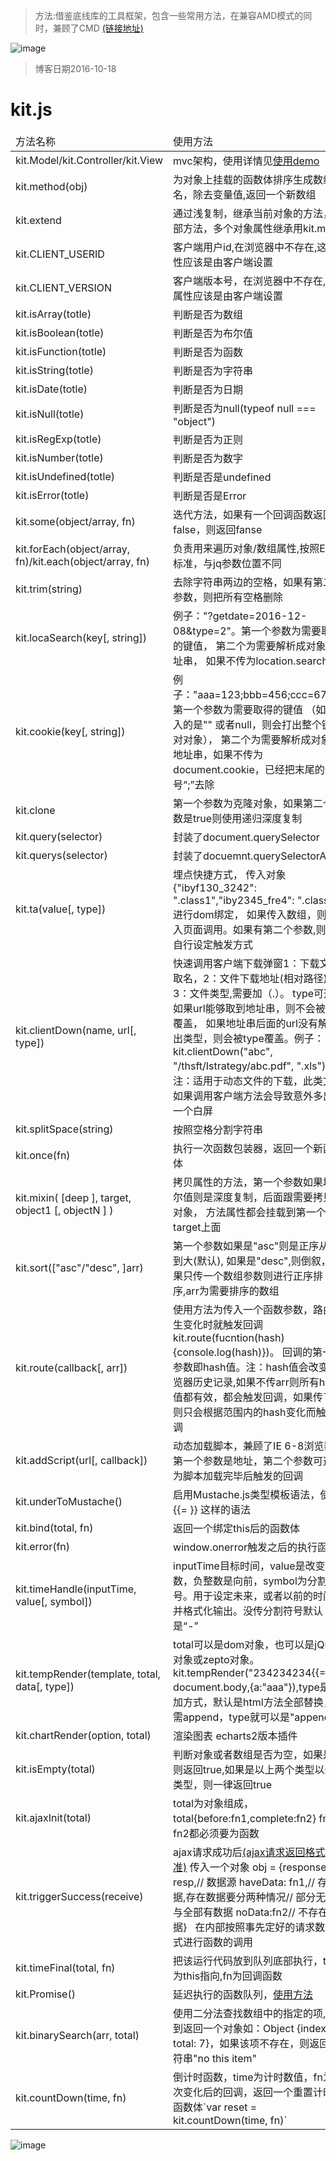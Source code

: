 
> 方法:借鉴底线库的工具框架，包含一些常用方法，在兼容AMD模式的同时，兼顾了CMD [(链接地址)](http://kelichao.github.io/)

![image](https://cloud.githubusercontent.com/assets/18028533/21641415/a0801094-d2b6-11e6-9cfd-3069b4195042.png)

> 博客日期2016-10-18

# kit.js 
<table>

<thead>
<tr>
	<td>方法名称</td>
	<td>使用方法</td>
</tr>
</thead>
<tbody>
<tr>
	<td>kit.Model/kit.Controller/kit.View</td> 
	<td>mvc架构，使用详情见<a href="https://github.com/Kelichao/kit.js/issues/3">使用demo</a></td>
</tr>
<tr>
	<td >kit.method(obj)</td> 
	<td>为对象上挂载的函数体排序生成数组名，除去变量值,返回一个新数组</td>
</tr>
<tr>
	<td>kit.extend</td> 
	<td>通过浅复制，继承当前对象的方法，内部方法，多个对象属性继承用kit.mixin</td>
</tr>
<tr>
	<td>kit.CLIENT_USERID</td> 
	<td>客户端用户id,在浏览器中不存在,这个属性应该是由客户端设置</td>
</tr>
<tr>
	<td>kit.CLIENT_VERSION</td> 
	<td>客户端版本号，在浏览器中不存在,这个属性应该是由客户端设置</td>
</tr>
<tr>
	<td>kit.isArray(totle) </td> <td>判断是否为数组</td>
</tr>
<tr>
	<td>kit.isBoolean(totle)</td> <td>判断是否为布尔值</td>
</tr>
<tr>
	<td>kit.isFunction(totle)</td> <td>判断是否为函数</td>
</tr>
<tr>
	<td>kit.isString(totle)</td> <td>判断是否为字符串</td>
</tr>
<tr>
	<td>kit.isDate(totle)</td> <td>判断是否为日期</td>
</tr>
<tr>
	<td>kit.isNull(totle)</td> <td>判断是否为null(typeof null === "object")</td>
</tr>
<tr>
	<td>kit.isRegExp(totle)</td> <td>判断是否为正则</td>
</tr>
<tr>
	<td>kit.isNumber(totle)</td> <td>判断是否为数字</td>
</tr>
<tr>
	<td>kit.isUndefined(totle)</td> <td>判断是否是undefined</td>
</tr>
<tr>
	<td>kit.isError(totle)</td> <td>判断是否是Error</td>
</tr>
<tr>
	<td>kit.some(object/array, fn)</td>
	 <td>迭代方法，如果有一个回调函数返回false，则返回fanse</td>
</tr>
<tr>
	<td>kit.forEach(object/array, fn)/kit.each(object/array, fn)</td>
	 <td>负责用来遍历对象/数组属性,按照ES5标准，与jq参数位置不同</td>
</tr>
<tr>
	<td>kit.trim(string)</td>
	 <td>去除字符串两边的空格，如果有第二个参数，则把所有空格删除</td>
</tr>
<tr>
	<td>kit.locaSearch(key[, string])</td> 
	<td>例子："?getdate=2016-12-08&type=2"。第一个参数为需要取得的键值，
	第二个为需要解析成对象的地址串，
	如果不传为location.search</td>
</tr>
<tr>
	<td>kit.cookie(key[, string])</td> 
	<td>例子："aaa=123;bbb=456;ccc=678"。第一个参数为需要取得的键值
	（如果传入的是"" 或者null，则会打出整个键值对对象），
	第二个为需要解析成对象的地址串，如果不传为document.cookie，已经把末尾的分号“;”去除</td>
</tr>
<tr>
	<td>kit.clone</td> 
	<td>第一个参数为克隆对象，如果第二个参数是true则使用递归深度复制</td>
</tr>
<tr>
	<td>kit.query(selector)</td> 
	<td>封装了document.querySelector</td>
</tr>
<tr>
	<td>kit.querys(selector)</td> 
	<td>封装了docuemnt.querySelectorAll</td>
</tr>
<tr>
	<td>kit.ta(value[, type])</td> 
	<td>埋点快捷方式，
	传入对象{"ibyf130_3242": ".class1","iby2345_fre4": ".class2"} 进行dom绑定，
	如果传入数组，则是载入页面调用。如果有第二个参数,则可以自行设定触发方式</td>
</tr>
<tr>
	<td>kit.clientDown(name, url[, type])</td> 
	<td>快速调用客户端下载弹窗1：下载文件取名，2：文件下载地址(相对路径)，3：文件类型,需要加（.）。	type可选，如果url能够取到地址串，则不会被type覆盖，
	 如果地址串后面的url没有解析出类型，则会被type覆盖。例子： kit.clientDown("abc", "/thsft/Istrategy/abc.pdf", ".xls")。
	 注：适用于动态文件的下载，此类文件如果调用客户端方法会导致意外多出现一个白屏</td>
</tr>
<tr>
	<td>kit.splitSpace(string)</td> 
	<td>按照空格分割字符串</td>
</tr>
<tr>
	<td>kit.once(fn)</td> 
	<td>执行一次函数包装器，返回一个新函数体</td>
</tr>
<tr>
	<td>kit.mixin( [deep ], target, object1 [, objectN ] )</td> 
	<td>拷贝属性的方法，第一个参数如果填布尔值则是深度复制，后面跟需要拷贝的对象，
	方法属性都会挂载到第一个对象target上面	</td>
</tr>
<tr>
	<td>kit.sort(["asc"/"desc", ]arr)</td> 
	<td>第一个参数如果是"asc"则是正序从小到大(默认), 如果是"desc",则倒叙，
	如果只传一个数组参数则进行正序排序,arr为需要排序的数组</td>
</tr>
<tr>
	<td>kit.route(callback[, arr])</td> 
	<td>使用方法为传入一个函数参数，路由发生变化时就触发回调
	kit.route(fucntion(hash){console.log(hash)})。
	回调的第一个参数即hash值。注：hash值会改变浏览器历史记录,如果不传arr则所有hash值都有效，都会触发回调，如果传了arr则只会根据范围内的hash变化而触发回调</td>
</tr>
<tr>
	<td>kit.addScript(url[, callback])</td> 
	<td>动态加载脚本，兼顾了IE 6-8浏览器，第一个参数是地址，第二个参数可选，
	为脚本加载完毕后触发的回调</td>
</tr>
<tr>
	<td>kit.underToMustache()</td> 
	<td>启用Mustache.js类型模板语法，使用{{= }} 这样的语法</td>
</tr>
<tr>
	<td>kit.bind(total, fn)</td> 
	<td>返回一个绑定this后的函数体</td>
</tr>
<tr>
	<td>kit.error(fn)</td> 
	<td>window.onerror触发之后的执行函数</td>
</tr>
<tr>
	<td>kit.timeHandle(inputTime, value[, symbol])</td> 
	<td>inputTime目标时间，value是改变天数，负整数是向前，symbol为分割符号。用于设定未来，或者以前的时间，并格式化输出。没传分割符号默认是“-”</td>
</tr>
<tr>
	<td>kit.tempRender(template, total, data[, type])</td> 
	<td>total可以是dom对象，也可以是jQuery对象或zepto对象。kit.tempRender("234234234{{=a}}", document.body,{a:"aaa"}),type是添加方式，默认是html方法全部替换，如需append，type就可以是"append" </td>
</tr>
<tr>
	<td>kit.chartRender(option, total)</td> 
	<td>渲染图表 echarts2版本插件</td>
</tr>
<tr>
	<td>kit.isEmpty(total)</td> 
	<td>判断对象或者数组是否为空，如果是空则返回true,如果是以上两个类型以外的类型，则一律返回true</td>
</tr>
<tr>
	<td>kit.ajaxInit(total)</td> 
	<td>total为对象组成，total{before:fn1,complete:fn2} fn1与fn2都必须要为函数</td>
</tr>
<tr>
	<td>kit.triggerSuccess(receive)</td> 
	<td>ajax请求成功后<a href="https://github.com/Kelichao/Ajax/issues/6">(ajax请求返回格式标准)</a> 传入一个对象 obj = {response: resp,// 数据源  haveData: fn1,// 存在数据,存在数据要分两种情况// 部分无数据与全部有数据 noData:fn2// 不存在数据}    在内部按照事先定好的请求数据格式进行函数的调用</td>
</tr>
<tr>
	<td>kit.timeFinal(total, fn)</td> 
	<td>把该运行代码放到队列底部执行，total为this指向,fn为回调函数</td>
</tr>
<tr>
	<td>kit.Promise()</td> 
	<td>延迟执行的函数队列，<a href="https://github.com/Kelichao/kit.js/issues/5">使用方法</a></td>
</tr>
<tr>
	<td>kit.binarySearch(arr, total)</td> 
	<td>使用二分法查找数组中的指定的项,查找到返回一个对象如：Object {index: 5, total: 7}，如果该项不存在，则返回字符串"no this item"</td>
</tr>
<tr>
	<td>kit.countDown(time, fn)</td> 
	<td>倒计时函数，time为计时数值，fn为每次变化后的回调，返回一个重置计时的函数体`var reset = kit.countDown(time, fn)`</td>
</tr>
</tbody>
</table>

![image](https://cloud.githubusercontent.com/assets/18028533/22412140/196757ea-e6e6-11e6-9b45-f6f3faa363c9.png)

